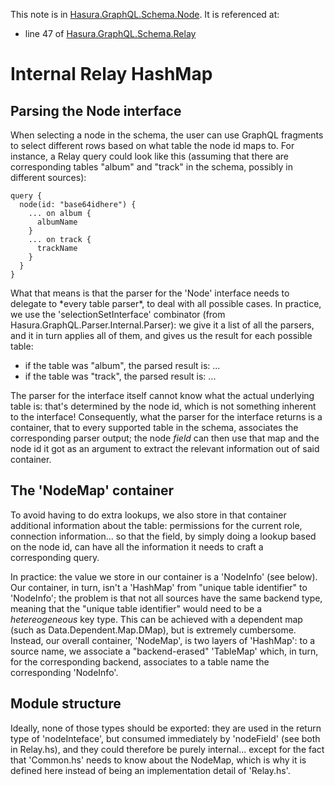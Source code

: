 This note is in [Hasura.GraphQL.Schema.Node](https://github.com/hasura/graphql-engine/blob/master/server/src-lib/Hasura/GraphQL/Schema/Node.hs#L169).
It is referenced at:
  - line 47 of [Hasura.GraphQL.Schema.Relay](https://github.com/hasura/graphql-engine/blob/master/server/src-lib/Hasura/GraphQL/Schema/Relay.hs#L47)

# Internal Relay HashMap


Parsing the Node interface
--------------------------

When selecting a node in the schema, the user can use GraphQL fragments to
select different rows based on what table the node id maps to. For instance, a
Relay query could look like this (assuming that there are corresponding tables
"album" and "track" in the schema, possibly in different sources):

    query {
      node(id: "base64idhere") {
        ... on album {
          albumName
        }
        ... on track {
          trackName
        }
      }
    }

What that means is that the parser for the 'Node' interface needs to delegate to
\*every table parser*, to deal with all possible cases. In practice, we use the
'selectionSetInterface' combinator (from Hasura.GraphQL.Parser.Internal.Parser):
we give it a list of all the parsers, and it in turn applies all of them, and
gives us the result for each possible table:
  - if the table was "album", the parsed result is: ...
  - if the table was "track", the parsed result is: ...

The parser for the interface itself cannot know what the actual underlying table
is: that's determined by the node id, which is not something inherent to the
interface! Consequently, what the parser for the interface returns is a
container, that to every supported table in the schema, associates the
corresponding parser output; the node *field* can then use that map and the node
id it got as an argument to extract the relevant information out of said
container.

The 'NodeMap' container
-----------------------

To avoid having to do extra lookups, we also store in that container additional
information about the table: permissions for the current role, connection
information... so that the field, by simply doing a lookup based on the node id,
can have all the information it needs to craft a corresponding query.

In practice: the value we store in our container is a 'NodeInfo' (see
below). Our container, in turn, isn't a 'HashMap' from "unique table identifier"
to 'NodeInfo'; the problem is that not all sources have the same backend type,
meaning that the "unique table identifier" would need to be a _hetereogeneous_
key type. This can be achieved with a dependent map (such as
Data.Dependent.Map.DMap), but is extremely cumbersome. Instead, our overall
container, 'NodeMap', is two layers of 'HashMap': to a source name, we associate
a "backend-erased" 'TableMap' which, in turn, for the corresponding backend,
associates to a table name the corresponding 'NodeInfo'.

Module structure
----------------

Ideally, none of those types should be exported: they are used in the return
type of 'nodeInteface', but consumed immediately by 'nodeField' (see both in
Relay.hs), and they could therefore be purely internal... except for the fact
that 'Common.hs' needs to know about the NodeMap, which is why it is defined
here instead of being an implementation detail of 'Relay.hs'.


